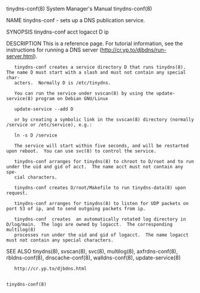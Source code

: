 tinydns-conf(8)                                               System Manager's Manual                                              tinydns-conf(8)

NAME
       tinydns-conf - sets up a DNS publication service.

SYNOPSIS
       tinydns-conf acct logacct D ip

DESCRIPTION
       This is a reference page.  For tutorial information, see the instructions for
       running a DNS server (http://cr.yp.to/djbdns/run-server.html).

       tinydns-conf creates a service directory D that runs tinydns(8).  The name D must start with a slash and must not contain any special char‐
       acters.  Normally D is /etc/tinydns.

       You can run the service under svscan(8) by using the update-service(8) program on Debian GNU/Linux

       update-service --add D

       or by creating a symbolic link in the svscan(8) directory (normally /service or /etc/service), e.g.:

       ln -s D /service

       The service will start within five seconds, and will be restarted upon reboot.  You can use svc(8) to control the service.

       tinydns-conf arranges for tinydns(8) to chroot to D/root and to run under the uid and gid of acct.  The name acct must not contain any spe‐
       cial characters.

       tinydns-conf creates D/root/Makefile to run tinydns-data(8) upon request.

       tinydns-conf arranges for tinydns(8) to listen for UDP packets on port 53 of ip, and to send outgoing packets from ip.

       tinydns-conf  creates  an automatically rotated log directory in D/log/main.  The logs are owned by logacct.  The corresponding multilog(8)
       processes run under the uid and gid of logacct.  The name logacct must not contain any special characters.

SEE ALSO
       tinydns(8), svscan(8), svc(8), multilog(8), axfrdns-conf(8), rbldns-conf(8), dnscache-conf(8), walldns-conf(8), update-service(8)

       http://cr.yp.to/djbdns.html

                                                                                                                                   tinydns-conf(8)
